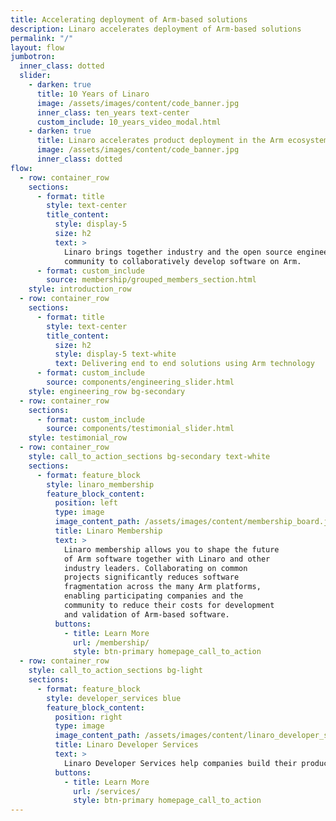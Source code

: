 ```yaml
---
title: Accelerating deployment of Arm-based solutions
description: Linaro accelerates deployment of Arm-based solutions
permalink: "/"
layout: flow
jumbotron:
  inner_class: dotted
  slider:
    - darken: true
      title: 10 Years of Linaro
      image: /assets/images/content/code_banner.jpg
      inner_class: ten_years text-center
      custom_include: 10_years_video_modal.html
    - darken: true
      title: Linaro accelerates product deployment in the Arm ecosystem
      image: /assets/images/content/code_banner.jpg
      inner_class: dotted
flow:
  - row: container_row
    sections:
      - format: title
        style: text-center
        title_content:
          style: display-5
          size: h2
          text: >
            Linaro brings together industry and the open source engineering
            community to collaboratively develop software on Arm.
      - format: custom_include
        source: membership/grouped_members_section.html
    style: introduction_row
  - row: container_row
    sections:
      - format: title
        style: text-center
        title_content:
          size: h2
          style: display-5 text-white
          text: Delivering end to end solutions using Arm technology
      - format: custom_include
        source: components/engineering_slider.html
    style: engineering_row bg-secondary
  - row: container_row
    sections:
      - format: custom_include
        source: components/testimonial_slider.html
    style: testimonial_row
  - row: container_row
    style: call_to_action_sections bg-secondary text-white
    sections:
      - format: feature_block
        style: linaro_membership
        feature_block_content:
          position: left
          type: image
          image_content_path: /assets/images/content/membership_board.jpg
          title: Linaro Membership
          text: >
            Linaro membership allows you to shape the future
            of Arm software together with Linaro and other
            industry leaders. Collaborating on common
            projects significantly reduces software
            fragmentation across the many Arm platforms,
            enabling participating companies and the
            community to reduce their costs for development
            and validation of Arm-based software.
          buttons:
            - title: Learn More
              url: /membership/
              style: btn-primary homepage_call_to_action
  - row: container_row
    style: call_to_action_sections bg-light
    sections:
      - format: feature_block
        style: developer_services blue
        feature_block_content:
          position: right
          type: image
          image_content_path: /assets/images/content/linaro_developer_services.jpg
          title: Linaro Developer Services
          text: >
            Linaro Developer Services help companies build their products on Arm. From initial design through to planning, implementation and support and training, Linaro Developer Services help you leverage open source on Arm to ensure fast time to market, exceptional quality and security, and cost effective long term maintenance.
          buttons:
            - title: Learn More
              url: /services/
              style: btn-primary homepage_call_to_action
---
```


